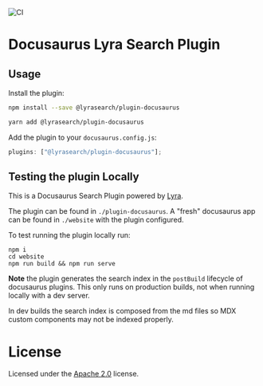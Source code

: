 ![CI](https://github.com/lyrasearch/plugin-docusaurus/actions/workflows/ci.yml/badge.svg?event=push)

# Docusaurus Lyra Search Plugin

## Usage

Install the plugin:

```bash
npm install --save @lyrasearch/plugin-docusaurus
```

```bash
yarn add @lyrasearch/plugin-docusaurus
```

Add the plugin to your `docusaurus.config.js`:

```js
plugins: ["@lyrasearch/plugin-docusaurus"];
```

## Testing the plugin Locally

This is a Docusaurus Search Plugin powered by
[Lyra](https://github.com/lyrasearch/lyra).

The plugin can be found in `./plugin-docusaurus`. A "fresh" docusaurus app can
be found in `./website` with the plugin configured.

To test running the plugin locally run:

```
npm i
cd website
npm run build && npm run serve
```

**Note** the plugin generates the search index in the `postBuild` lifecycle of docusaurus plugins. This only runs on production builds, not when running locally with a dev server. 

In dev builds the search index is composed from the md files so MDX custom components may not be indexed properly.

# License

Licensed under the [Apache 2.0](/LICENSE.md) license.
